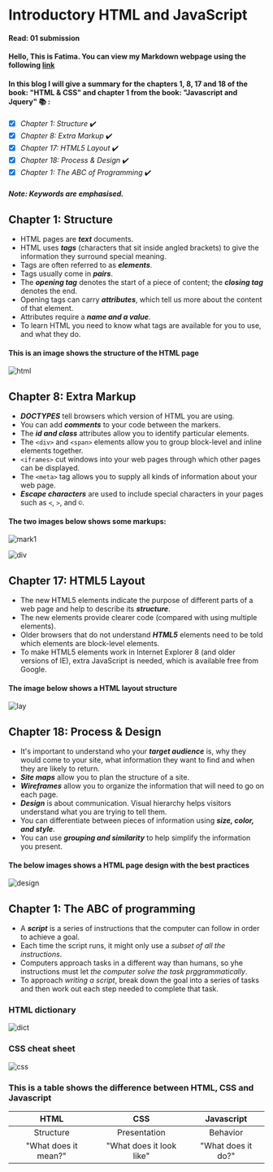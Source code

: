 # Introductory HTML and JavaScript
#### Read: 01 submission 

#### Hello, This is Fatima. You can view my Markdown webpage using the following [link](https://fati-ma.github.io/201-reading-notes/class-01)

#### In this blog I will give a summary for the chapters 1, 8, 17 and 18 of the book: "HTML & CSS" and chapter 1 from the book: "Javascript and Jquery" :books: :

- [x] *Chapter 1: Structure* ✔️
- [x] *Chapter 8: Extra Markup* ✔️
- [x] *Chapter 17: HTML5 Layout* ✔️
- [x] *Chapter 18: Process & Design* ✔️
- [x] *Chapter 1: The ABC of Programming* ✔️

##### Note: Keywords are emphasised.

## Chapter 1: Structure

- HTML pages are ***text*** documents. 
- HTML uses ***tags*** (characters that sit inside angled brackets) to give the information they surround special meaning.
- Tags are often referred to as ***elements***. 
- Tags usually come in ***pairs***. 
- The ***opening tag*** denotes the start of a piece of content; the ***closing tag*** denotes the end.
- Opening tags can carry ***attributes***, which tell us more about the content of that element.
- Attributes require a ***name and a value***. 
- To learn HTML you need to know what tags are available for you to use, and what they do.

#### This is an image shows the structure of the HTML page

![html](https://3.bp.blogspot.com/-sgm6BBz6KbM/VuarmPKRJ1I/AAAAAAAAG4Q/5GDCRhO09IgiCE2DQXhA0OVaxlylGWvvw/s1600/html-structure.png)


 ## Chapter 8: Extra Markup 

- ***DOCTYPES*** tell browsers which version of HTML you are using.
- You can add ***comments*** to your code between the <!-- and --> markers. 
- The ***id and class*** attributes allow you to identify particular elements.
- The ```<div>``` and ```<span>``` elements allow you to group block-level and inline elements together.
- ```<iframes>``` cut windows into your web pages through which other pages can be displayed.
- The ```<meta>``` tag allows you to supply all kinds of information about your web page.
- ***Escape characters*** are used to include special characters in your pages such as `<`, `>`, and `©`.

#### The two images below shows some markups:

![mark1](https://image.slidesharecdn.com/understandingthewebpagelayout-170404052518/95/understanding-the-web-page-layout-4-638.jpg?cb=1491283572)

![div](https://www.miltonmarketing.com/wp-content/uploads/2018/03/thedivelementhtmlmmmaxresdefault.jpg)


## Chapter 17: HTML5 Layout

- The new HTML5 elements indicate the purpose of different parts of a web page and help to describe its ***structure***.
- The new elements provide clearer code (compared with using multiple <div> elements).
- Older browsers that do not understand ***HTML5*** elements need to be told which elements are block-level elements.
- To make HTML5 elements work in Internet Explorer 8 (and older versions of IE), extra JavaScript is needed, which is available free from Google.


#### The image below shows a HTML layout structure 

![lay](https://1.bp.blogspot.com/-byyR6UhzRlw/XqPR9QUH12I/AAAAAAAACf8/_h6ITaQ45h0dazPFuifNqe7OSMFNbZopgCLcBGAsYHQ/s1600/HTML%2Blayout.png)


## Chapter 18: Process & Design

- It's important to understand who your ***target audience*** is, why they would come to your site, what information they want to find and when they are likely to return.
- ***Site maps*** allow you to plan the structure of a site. 
- ***Wireframes*** allow you to organize the information that will need to go on each page.
- ***Design*** is about communication. Visual hierarchy helps visitors understand what you are trying to tell them.
- You can differentiate between pieces of information using ***size, color, and style***. 
- You can use ***grouping and similarity*** to help simplify the information you present.


#### The below images shows a HTML page design with the best practices

![design](https://designingforuncertainty.com/wp-content/uploads/2019/11/maxresdefault-10.jpg)


## Chapter 1: The ABC of programming

- A ***script*** is a series of instructions that the computer can follow in order to achieve a goal.
- Each time the script runs, it might only use a *subset of all the instructions*.
- Computers approach tasks in a different way than humans, so yhe instructions must let *the computer solve the task prggrammatically*.
- To approach *writing a script*, break down the goal into a series of tasks and then work out each step needed to complete that task. 


### HTML dictionary 

![dict](https://learn.g2.com/hs-fs/hubfs/HTML%20Dictionary.jpeg?width=600&name=HTML%20Dictionary.jpeg)

### CSS cheat sheet

![css](https://pbs.twimg.com/media/EEjfJXdXsAAgeYh.png)


### This is a table shows the difference between HTML, CSS and Javascript

| HTML      | CSS | Javascript |
| :-----------: | :-----------: | :-----------: |
| Structure      | Presentation       | Behavior       |
| "What does it mean?"   | "What does it look like"        | "What does it do?"        |




